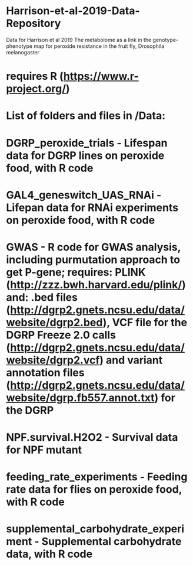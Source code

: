 # Harrison-et-al-2019-Data-Repository
Data for Harrison et al 2019 The metabolome as a link in the genotype-phenotype map for peroxide resistance in the fruit fly, Drosophila melanogaster

# requires R (https://www.r-project.org/)

# List of folders and files in /Data:
# 
# DGRP_peroxide_trials - Lifespan data for DGRP lines on peroxide food, with R code
# GAL4_geneswitch_UAS_RNAi - Lifepan data for RNAi experiments on peroxide food, with R code
# GWAS - R code for GWAS analysis, including purmutation approach to get P-gene; requires: PLINK (http://zzz.bwh.harvard.edu/plink/) and: .bed files (http://dgrp2.gnets.ncsu.edu/data/website/dgrp2.bed), VCF file for the DGRP Freeze 2.0 calls (http://dgrp2.gnets.ncsu.edu/data/website/dgrp2.vcf) and variant annotation files (http://dgrp2.gnets.ncsu.edu/data/website/dgrp.fb557.annot.txt) for the DGRP 
# NPF.survival.H2O2 - Survival data for NPF mutant
# feeding_rate_experiments - Feeding rate data for flies on peroxide food, with R code
# supplemental_carbohydrate_experiment - Supplemental carbohydrate data, with R code
